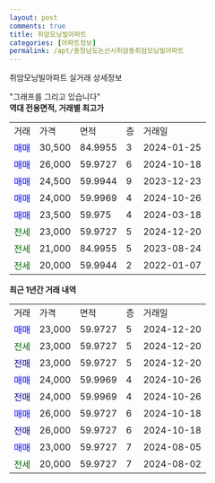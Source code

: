 ```yaml
---
layout: post
comments: true
title: 취암모닝빌아파트
categories: [아파트정보]
permalink: /apt/충청남도논산시취암동취암모닝빌아파트
---
```


취암모닝빌아파트 실거래 상세정보

<script type="text/javascript">
  google.charts.load('current', {'packages':['line', 'corechart']});
  google.charts.setOnLoadCallback(drawChart);

  function drawChart() {
    var data = new google.visualization.DataTable();
    data.addColumn('date', '거래일');
    data.addColumn('number', "매매");
    data.addColumn('number', "전세");
    data.addColumn('number', "전매");

    data.addRows([[new Date(Date.parse("2024-12-20")), 23000, null, null], [new Date(Date.parse("2024-12-20")), null, 23000, null], [new Date(Date.parse("2024-12-20")), null, null, 23000], [new Date(Date.parse("2024-10-26")), 24000, null, null], [new Date(Date.parse("2024-10-26")), null, null, 24000], [new Date(Date.parse("2024-10-18")), 26000, null, null], [new Date(Date.parse("2024-10-18")), null, null, 26000], [new Date(Date.parse("2024-08-05")), 23000, null, null], [new Date(Date.parse("2024-08-02")), null, 20000, null]]);

    var options = {
      hAxis: {
        format: 'yyyy/MM/dd'
      },    
      lineWidth: 0,
      pointsVisible: true,    
      title: '최근 1년간 유형별 실거래가 분포',
      legend: { position: 'bottom' }
    };

    var formatter = new google.visualization.NumberFormat({pattern:'###,###'} );
    formatter.format(data, 1);
    formatter.format(data, 2);
    
    setTimeout(function() {
        var chart = new google.visualization.LineChart(document.getElementById('columnchart_material'));
        chart.draw(data, (options));
        document.getElementById('loading').style.display = 'none';
    }, 200);
  }
</script>


<div id="loading" style="z-index:20; display: block; margin-left: 0px">"그래프를 그리고 있습니다"</div>
<div id="columnchart_material" style="width: 95%; margin-left: 0px; display: block"></div>
<!-- contents start -->
<b>역대 전용면적, 거래별 최고가</b>
<table class="sortable">
    <tr>
      <td>거래</td>
      <td>가격</td>
      <td>면적</td>
      <td>층</td>
      <td>거래일</td>
    </tr>
        <tr>
          <td><a style="color: blue">매매</a></td>
          <td>30,500</td>
          <td>84.9955</td>
          <td>3</td>
          <td>2024-01-25</td>
        </tr>            <tr>
          <td><a style="color: blue">매매</a></td>
          <td>26,000</td>
          <td>59.9727</td>
          <td>6</td>
          <td>2024-10-18</td>
        </tr>            <tr>
          <td><a style="color: blue">매매</a></td>
          <td>24,500</td>
          <td>59.9944</td>
          <td>9</td>
          <td>2023-12-23</td>
        </tr>            <tr>
          <td><a style="color: blue">매매</a></td>
          <td>24,000</td>
          <td>59.9969</td>
          <td>4</td>
          <td>2024-10-26</td>
        </tr>            <tr>
          <td><a style="color: blue">매매</a></td>
          <td>23,500</td>
          <td>59.975</td>
          <td>4</td>
          <td>2024-03-18</td>
        </tr>        
        <tr>
              <td><a style="color: darkgreen">전세</a></td>
              <td>23,000</td>
              <td>59.9727</td>
              <td>5</td>
              <td>2024-12-20</td>
            </tr>            <tr>
              <td><a style="color: darkgreen">전세</a></td>
              <td>21,000</td>
              <td>84.9955</td>
              <td>5</td>
              <td>2023-08-24</td>
            </tr>            <tr>
              <td><a style="color: darkgreen">전세</a></td>
              <td>20,000</td>
              <td>59.9944</td>
              <td>2</td>
              <td>2022-01-07</td>
            </tr>        
    
</table>

<b>최근 1년간 거래 내역</b>

<table class="sortable">
    <tr>
      <td>거래</td>
      <td>가격</td>
      <td>면적</td>
      <td>층</td>
      <td>거래일</td>
    </tr>
    <tr>
      <td><a style="color: blue">매매</a></td>
      <td>23,000</td>
      <td>59.9727</td>
      <td>5</td>
      <td>2024-12-20</td>
    </tr>          <tr>
      <td><a style="color: darkgreen">전세</a></td>
      <td>23,000</td>
      <td>59.9727</td>
      <td>5</td>
      <td>2024-12-20</td>
    </tr>          <tr>
      <td><a style="color: darkblue">전매</a></td>
      <td>23,000</td>
      <td>59.9727</td>
      <td>5</td>
      <td>2024-12-20</td>
    </tr>          <tr>
      <td><a style="color: blue">매매</a></td>
      <td>24,000</td>
      <td>59.9969</td>
      <td>4</td>
      <td>2024-10-26</td>
    </tr>          <tr>
      <td><a style="color: darkblue">전매</a></td>
      <td>24,000</td>
      <td>59.9969</td>
      <td>4</td>
      <td>2024-10-26</td>
    </tr>          <tr>
      <td><a style="color: blue">매매</a></td>
      <td>26,000</td>
      <td>59.9727</td>
      <td>6</td>
      <td>2024-10-18</td>
    </tr>          <tr>
      <td><a style="color: darkblue">전매</a></td>
      <td>26,000</td>
      <td>59.9727</td>
      <td>6</td>
      <td>2024-10-18</td>
    </tr>          <tr>
      <td><a style="color: blue">매매</a></td>
      <td>23,000</td>
      <td>59.9727</td>
      <td>7</td>
      <td>2024-08-05</td>
    </tr>          <tr>
      <td><a style="color: darkgreen">전세</a></td>
      <td>20,000</td>
      <td>59.9727</td>
      <td>7</td>
      <td>2024-08-02</td>
    </tr>      </table>
<!-- contents end -->    

